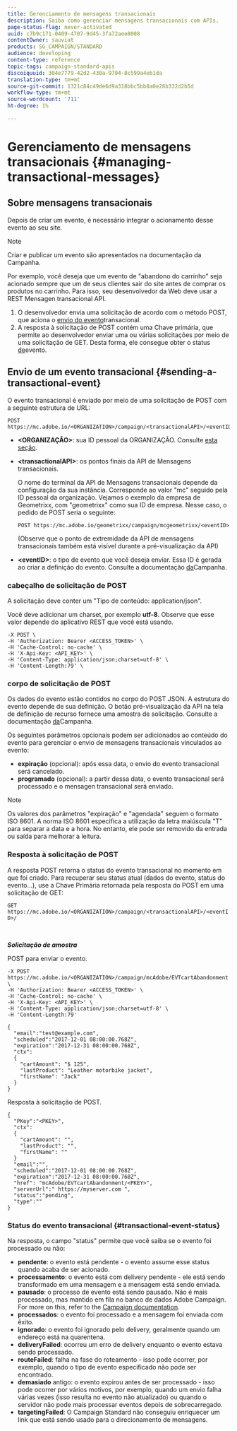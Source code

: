 ```yaml
---
title: Gerenciamento de mensagens transacionais
description: Saiba como gerenciar mensagens transacionais com APIs.
page-status-flag: never-activated
uuid: c7b9c171-0409-4707-9d45-3fa72aee8008
contentOwner: sauviat
products: SG_CAMPAIGN/STANDARD
audience: developing
content-type: reference
topic-tags: campaign-standard-apis
discoiquuid: 304e7779-42d2-430a-9704-8c599a4eb1da
translation-type: tm+mt
source-git-commit: 1321c84c49de6d9a318bbc5bb8a0e28b332d2b5d
workflow-type: tm+mt
source-wordcount: '711'
ht-degree: 1%

---
```



# Gerenciamento de mensagens transacionais {#managing-transactional-messages}

## Sobre mensagens transacionais

Depois de criar um evento, é necessário integrar o acionamento desse evento ao seu site.

>[!NOTE]
>
>Criar e publicar um evento são apresentados na documentação [](https://helpx.adobe.com/campaign/standard/administration/using/configuring-transactional-messaging.html)da Campanha.

Por exemplo, você deseja que um evento de &quot;abandono do carrinho&quot; seja acionado sempre que um de seus clientes sair do site antes de comprar os produtos no carrinho. Para isso, seu desenvolvedor da Web deve usar a REST Mensagen transacional API.

1. O desenvolvedor envia uma solicitação de acordo com o método POST, que aciona o [envio do evento](#sending-a-transactional-event)transacional.
1. A resposta à solicitação de POST contém uma Chave primária, que permite ao desenvolvedor enviar uma ou várias solicitações por meio de uma solicitação de GET. Desta forma, ele consegue obter o status [de](#transactional-event-status)evento.

## Envio de um evento transacional {#sending-a-transactional-event}

O evento transacional é enviado por meio de uma solicitação de POST com a seguinte estrutura de URL:

```
POST https://mc.adobe.io/<ORGANIZATION>/campaign/<transactionalAPI>/<eventID>
```

* **&lt;ORGANIZAÇÃO>**: sua ID pessoal da ORGANIZAÇÃO. Consulte [esta seção](../../api/using/must-read.md).

* **&lt;transactionalAPI>**: os pontos finais da API de Mensagens transacionais.

   O nome do terminal da API de Mensagens transacionais depende da configuração da sua instância. Corresponde ao valor &quot;mc&quot; seguido pela ID pessoal da organização. Vejamos o exemplo da empresa de Geometrixx, com &quot;geometrixx&quot; como sua ID de empresa. Nesse caso, o pedido de POST seria o seguinte:

   `POST https://mc.adobe.io/geometrixx/campaign/mcgeometrixx/<eventID>`

   (Observe que o ponto de extremidade da API de mensagens transacionais também está visível durante a pré-visualização da API)

* **&lt;eventID>**: o tipo de evento que você deseja enviar. Essa ID é gerada ao criar a definição do evento. Consulte a documentação [da](https://helpx.adobe.com/campaign/standard/administration/using/configuring-transactional-messaging.html)Campanha.

### cabeçalho de solicitação de POST

A solicitação deve conter um &quot;Tipo de conteúdo: application/json&quot;.

Você deve adicionar um charset, por exemplo **utf-8**. Observe que esse valor depende do aplicativo REST que você está usando.

```
-X POST \
-H 'Authorization: Bearer <ACCESS_TOKEN>' \
-H 'Cache-Control: no-cache' \
-H 'X-Api-Key: <API_KEY>' \
-H 'Content-Type: application/json;charset=utf-8' \
-H 'Content-Length:79' \
```

### corpo de solicitação de POST

Os dados do evento estão contidos no corpo do POST JSON. A estrutura do evento depende de sua definição. O botão pré-visualização da API na tela de definição de recurso fornece uma amostra de solicitação. Consulte a documentação [da](https://helpx.adobe.com/campaign/standard/administration/using/configuring-transactional-messaging.html)Campanha.

Os seguintes parâmetros opcionais podem ser adicionados ao conteúdo do evento para gerenciar o envio de mensagens transacionais vinculados ao evento:

* **expiração** (opcional): após essa data, o envio do evento transacional será cancelado.
* **programado** (opcional): a partir dessa data, o evento transacional será processado e o mensagen transacional será enviado.

>[!NOTE]
>
>Os valores dos parâmetros &quot;expiração&quot; e &quot;agendada&quot; seguem o formato ISO 8601. A norma ISO 8601 especifica a utilização da letra maiúscula &quot;T&quot; para separar a data e a hora. No entanto, ele pode ser removido da entrada ou saída para melhorar a leitura.

### Resposta à solicitação de POST

A resposta POST retorna o status do evento transacional no momento em que foi criado. Para recuperar seu status atual (dados do evento, status do evento...), use a Chave Primária retornada pela resposta do POST em uma solicitação de GET:

`GET https://mc.adobe.io/<ORGANIZATION>/campaign/<transactionalAPI>/<eventID>/`

<br/>

***Solicitação de amostra***

POST para enviar o evento.

```
-X POST https://mc.adobe.io/<ORGANIZATION>/campaign/mcAdobe/EVTcartAbandonment \
-H 'Authorization: Bearer <ACCESS_TOKEN>' \
-H 'Cache-Control: no-cache' \
-H 'X-Api-Key: <API_KEY>' \
-H 'Content-Type: application/json;charset=utf-8' \
-H 'Content-Length:79'

{
  "email":"test@example.com",
  "scheduled":"2017-12-01 08:00:00.768Z",
  "expiration":"2017-12-31 08:00:00.768Z",
  "ctx":
  {
    "cartAmount": "$ 125",
    "lastProduct": "Leather motorbike jacket",
    "firstName": "Jack"
  }
}
```

Resposta à solicitação de POST.

```
{
  "PKey":"<PKEY>",
  "ctx":
  {
    "cartAmount": "",
    "lastProduct": "",
    "firstName": ""
  }
  "email":"",
  "scheduled":"2017-12-01 08:00:00.768Z",
  "expiration":"2017-12-31 08:00:00.768Z",
  "href": "mcAdobe/EVTcartAbandonment/<PKEY>",
  "serverUrl":" https://myserver.com ",
  "status":"pending",
  "type":""
}
```

### Status do evento transacional {#transactional-event-status}

Na resposta, o campo &quot;status&quot; permite que você saiba se o evento foi processado ou não:

* **pendente**: o evento está pendente - o evento assume esse status quando acaba de ser acionado.
* **processamento**: o evento está com delivery pendente - ele está sendo transformado em uma mensagem e a mensagem está sendo enviada.
* **pausado**: o processo de evento está sendo pausado. Não é mais processado, mas mantido em fila no banco de dados Adobe Campaign. For more on this, refer to the [Campaign documentation](https://helpx.adobe.com/campaign/standard/channels/using/event-transactional-messages.html#unpublishing-a-transactional-message).
* **processados**: o evento foi processado e a mensagem foi enviada com êxito.
* **ignorado**: o evento foi ignorado pelo delivery, geralmente quando um endereço está na quarentena.
* **deliveryFailed**: ocorreu um erro de delivery enquanto o evento estava sendo processado.
* **routeFailed**: falha na fase do roteamento - isso pode ocorrer, por exemplo, quando o tipo de evento especificado não pode ser encontrado.
* **demasiado** antigo: o evento expirou antes de ser processado - isso pode ocorrer por vários motivos, por exemplo, quando um envio falha várias vezes (isso resulta no evento não atualizado) ou quando o servidor não pode mais processar eventos depois de sobrecarregado.
* **targetingFailed**: O Campaign Standard não conseguiu enriquecer um link que está sendo usado para o direcionamento de mensagens.
